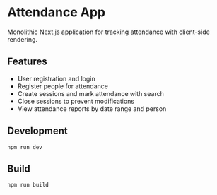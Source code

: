# Attendance App

Monolithic Next.js application for tracking attendance with client-side rendering.

## Features
- User registration and login
- Register people for attendance
- Create sessions and mark attendance with search
- Close sessions to prevent modifications
- View attendance reports by date range and person

## Development
```
npm run dev
```

## Build
```
npm run build
```
